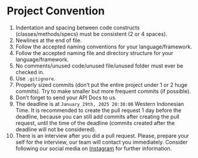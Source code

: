 # Project Convention

1. Indentation and spacing between code constructs (classes/methods/specs) must be consistent (2 or 4 spaces).
2. Newlines at the end of file.
3. Follow the accepted naming conventions for your language/framework.
4. Follow the accepted naming file and directory structure for your language/framework.
5. No comments/unused code/unused file/unused folder must ever be checked in.
6. Use `.gitignore`.
7. Properly sized commits (don’t put the entire project under 1 or 2 huge commits). Try to make smaller but more frequent commits (if possible).
8. Don’t forget to send your API Docs to us.
9. The deadline is at `January 29th, 2025 20:30:00` Western Indonesian Time. It is recommended to create the pull request 1 day before the deadline, because you can still add commits after creating the pull request, until the time of the deadline (commits created after the deadline will not be considered).
10. There is an interview after you did a pull request. Please, prepare your self for the interview, our team will contact you immediately. Consider following our social media on [Instagram](https://www.instagram.com/bccfilkom/) for further information.
